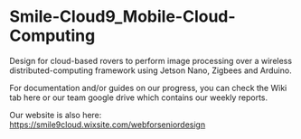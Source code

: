 # Smile-Cloud9_Mobile-Cloud-Computing
Design for cloud-based rovers to perform image processing over a wireless distributed-computing framework using Jetson Nano, Zigbees and Arduino.

For documentation and/or guides on our progress, you can check the Wiki tab here or our team google drive which contains our weekly reports.

Our website is also here: https://smile9cloud.wixsite.com/webforseniordesign
